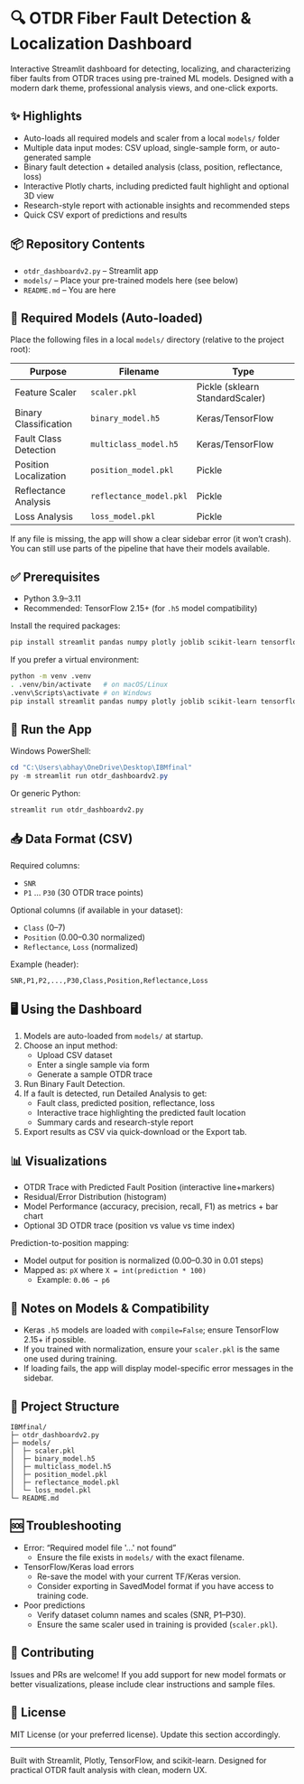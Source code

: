 # 🔍 OTDR Fiber Fault Detection & Localization Dashboard

Interactive Streamlit dashboard for detecting, localizing, and characterizing fiber faults from OTDR traces using pre-trained ML models. Designed with a modern dark theme, professional analysis views, and one-click exports.

## ✨ Highlights
- Auto-loads all required models and scaler from a local `models/` folder
- Multiple data input modes: CSV upload, single-sample form, or auto-generated sample
- Binary fault detection + detailed analysis (class, position, reflectance, loss)
- Interactive Plotly charts, including predicted fault highlight and optional 3D view
- Research-style report with actionable insights and recommended steps
- Quick CSV export of predictions and results

## 📦 Repository Contents
- `otdr_dashboardv2.py` – Streamlit app
- `models/` – Place your pre-trained models here (see below)
- `README.md` – You are here

## 🧠 Required Models (Auto-loaded)
Place the following files in a local `models/` directory (relative to the project root):

| Purpose | Filename | Type |
|---|---|---|
| Feature Scaler | `scaler.pkl` | Pickle (sklearn StandardScaler) |
| Binary Classification | `binary_model.h5` | Keras/TensorFlow |
| Fault Class Detection | `multiclass_model.h5` | Keras/TensorFlow |
| Position Localization | `position_model.pkl` | Pickle |
| Reflectance Analysis | `reflectance_model.pkl` | Pickle |
| Loss Analysis | `loss_model.pkl` | Pickle |

If any file is missing, the app will show a clear sidebar error (it won’t crash). You can still use parts of the pipeline that have their models available.

## ✅ Prerequisites
- Python 3.9–3.11
- Recommended: TensorFlow 2.15+ (for `.h5` model compatibility)

Install the required packages:

```bash
pip install streamlit pandas numpy plotly joblib scikit-learn tensorflow
```

If you prefer a virtual environment:

```bash
python -m venv .venv
. .venv/bin/activate   # on macOS/Linux
.venv\Scripts\activate # on Windows
pip install streamlit pandas numpy plotly joblib scikit-learn tensorflow
```

## 🚀 Run the App
Windows PowerShell:

```powershell
cd "C:\Users\abhay\OneDrive\Desktop\IBMfinal"
py -m streamlit run otdr_dashboardv2.py
```

Or generic Python:

```bash
streamlit run otdr_dashboardv2.py
```

## 📥 Data Format (CSV)
Required columns:
- `SNR`
- `P1` … `P30` (30 OTDR trace points)

Optional columns (if available in your dataset):
- `Class` (0–7)
- `Position` (0.00–0.30 normalized)
- `Reflectance`, `Loss` (normalized)

Example (header):

```
SNR,P1,P2,...,P30,Class,Position,Reflectance,Loss
```

## 🖥️ Using the Dashboard
1. Models are auto-loaded from `models/` at startup.
2. Choose an input method:
   - Upload CSV dataset
   - Enter a single sample via form
   - Generate a sample OTDR trace
3. Run Binary Fault Detection.
4. If a fault is detected, run Detailed Analysis to get:
   - Fault class, predicted position, reflectance, loss
   - Interactive trace highlighting the predicted fault location
   - Summary cards and research-style report
5. Export results as CSV via quick-download or the Export tab.

## 📊 Visualizations
- OTDR Trace with Predicted Fault Position (interactive line+markers)
- Residual/Error Distribution (histogram)
- Model Performance (accuracy, precision, recall, F1) as metrics + bar chart
- Optional 3D OTDR trace (position vs value vs time index)

Prediction-to-position mapping:
- Model output for position is normalized (0.00–0.30 in 0.01 steps)
- Mapped as: `pX` where `X = int(prediction * 100)`
  - Example: `0.06 → p6`

## 🧪 Notes on Models & Compatibility
- Keras `.h5` models are loaded with `compile=False`; ensure TensorFlow 2.15+ if possible.
- If you trained with normalization, ensure your `scaler.pkl` is the same one used during training.
- If loading fails, the app will display model-specific error messages in the sidebar.

## 🧭 Project Structure
```
IBMfinal/
├─ otdr_dashboardv2.py
├─ models/
│  ├─ scaler.pkl
│  ├─ binary_model.h5
│  ├─ multiclass_model.h5
│  ├─ position_model.pkl
│  ├─ reflectance_model.pkl
│  └─ loss_model.pkl
└─ README.md
```

## 🆘 Troubleshooting
- Error: “Required model file '…' not found”
  - Ensure the file exists in `models/` with the exact filename.
- TensorFlow/Keras load errors
  - Re-save the model with your current TF/Keras version.
  - Consider exporting in SavedModel format if you have access to training code.
- Poor predictions
  - Verify dataset column names and scales (SNR, P1–P30).
  - Ensure the same scaler used in training is provided (`scaler.pkl`).

## 🤝 Contributing
Issues and PRs are welcome! If you add support for new model formats or better visualizations, please include clear instructions and sample files.

## 📄 License
MIT License (or your preferred license). Update this section accordingly.

---
Built with Streamlit, Plotly, TensorFlow, and scikit-learn. Designed for practical OTDR fault analysis with clean, modern UX.


